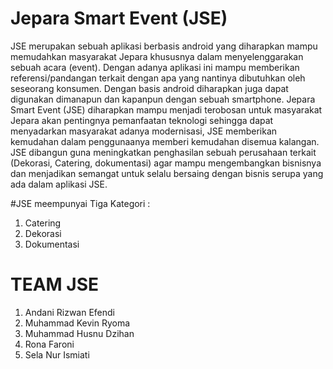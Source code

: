 # Jepara Smart Event (JSE)

JSE merupakan sebuah aplikasi berbasis android yang diharapkan mampu memudahkan masyarakat Jepara khususnya dalam menyelenggarakan sebuah acara (event). Dengan adanya aplikasi ini mampu memberikan referensi/pandangan terkait dengan apa yang nantinya dibutuhkan oleh seseorang konsumen. Dengan basis android diharapkan juga dapat digunakan dimanapun dan kapanpun dengan sebuah smartphone. Jepara Smart Event (JSE) diharapkan mampu menjadi terobosan untuk masyarakat Jepara akan pentingnya pemanfaatan teknologi sehingga dapat menyadarkan masyarakat adanya modernisasi, JSE memberikan kemudahan dalam penggunaanya memberi kemudahan disemua kalangan.
JSE dibangun guna  meningkatkan penghasilan sebuah perusahaan terkait (Dekorasi, Catering, dokumentasi) agar mampu mengembangkan bisnisnya dan menjadikan semangat untuk selalu bersaing dengan bisnis serupa yang ada dalam aplikasi JSE.

#JSE meempunyai Tiga Kategori :
1. Catering
2. Dekorasi
3. Dokumentasi

# TEAM JSE
1. Andani Rizwan Efendi
2. Muhammad Kevin Ryoma
3. Muhammad Husnu Dzihan
4. Rona Faroni
5. Sela Nur Ismiati
